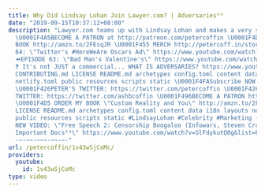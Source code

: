 ```yaml
---
title: Why Did Lindsay Lohan Join Lawyer.com? | Adversaries⁶⁶
date: "2019-09-15T10:37:12+08:00"
description: "Lawyer.com teams up with Lindsay Lohan and makes a very strange case.
  \U0001F4A5BECOME A PATRON at http://patreon.com/petercoffin \U0001F4D5 ORDER MY
  BOOK http://amzn.to/2FEsqJR \U0001F455 MERCH http://petercoff.in/store ⏪EPISODE
  64: \"Twitter's #HereWeAre Oscars Ad\" https://www.youtube.com/watch?v=m4hv3fVHREU&list=PL9oHQnEByWyXeSTT3Vm3oyTR-e3Tg0Vj0
  ⏪EPISODE 63: \"Bad Man's Valentine's\" https://www.youtube.com/watch?v=ALme06tTOAg&list=PL9oHQnEByWyXeSTT3Vm3oyTR-e3Tg0Vj0
  ❓ It's not JUST a commercial... WHAT IS ADVERSARIES? https://www.youtube.com/watch?v=eiyOLXfOin4&index=3&list=PL9oHQnEByWyXeSTT3Vm3oyTR-e3Tg0Vj0
  CONTRIBUTING.md LICENSE README.md archetypes config.toml content data i18n layouts
  netlify.toml public resources scripts static \U0001F4FASubscribe NOW! http://petercoff.in/subscribe
  \U0001F426PETER'S TWITTER: https://twitter.com/petercoffin \U0001F426ASHLEIGH'S
  TWITTER: https://twitter.com/ashbcoffin \U0001F496BECOME A PATRON http://patreon.com/petercoffin
  \U0001F4D5 ORDER MY BOOK \"Custom Reality and You\" http://amzn.to/2FEsqJR CONTRIBUTING.md
  LICENSE README.md archetypes config.toml content data i18n layouts netlify.toml
  public resources scripts static #LindsayLohan #Celebrity #Marketing -~-~~-~~~-~~-~-
  NEW VIDEO: \"Free Speech 2: Censorship Boogaloo (Infowars, Steven Crowder) | Very
  Important Docs²³\" https://www.youtube.com/watch?v=SlFdykutQ0g&list=PL9oHQnEByWyXObkJN9YYQS9hxBjpN8RLG
  -~-~~-~~~-~~-~-"
url: /petercoffin/1v43wSjCoMc/
providers:
  youtube:
    id: 1v43wSjCoMc
type: video
---
```

